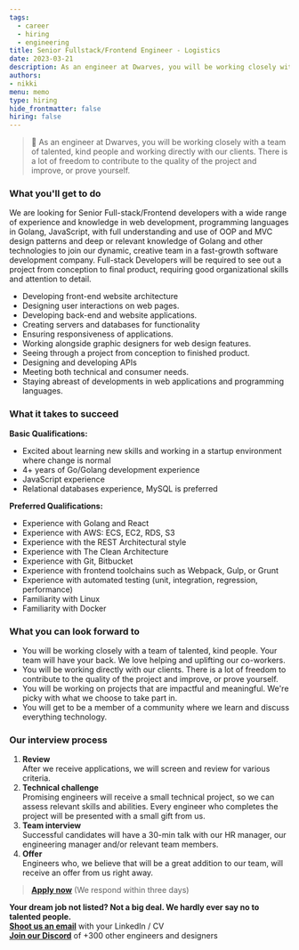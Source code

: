 ```yaml
---
tags:
  - career
  - hiring
  - engineering
title: Senior Fullstack/Frontend Engineer - Logistics
date: 2023-03-21
description: As an engineer at Dwarves, you will be working closely with a team of talented, kind people and working directly with our clients. There is a lot of freedom to contribute to the quality of the project and improve, or prove yourself
authors:
- nikki
menu: memo
type: hiring
hide_frontmatter: false
hiring: false
---
```

> 🤝 As an engineer at Dwarves, you will be working closely with a team of talented, kind people and working directly with our clients. There is a lot of freedom to contribute to the quality of the project and improve, or prove yourself.

### What you'll get to do
We are looking for Senior Full-stack/Frontend developers with a wide range of experience and knowledge in web development, programming languages in Golang, JavaScript, with full understanding and use of OOP and MVC design patterns and deep or relevant knowledge of Golang and other technologies to join our dynamic, creative team in a fast-growth software development company. Full-stack Developers will be required to see out a project from conception to final product, requiring good organizational skills and attention to detail.

- Developing front-end website architecture
- Designing user interactions on web pages.
- Developing back-end and website applications.
- Creating servers and databases for functionality
- Ensuring responsiveness of applications.
- Working alongside graphic designers for web design features.
- Seeing through a project from conception to finished product.
- Designing and developing APIs
- Meeting both technical and consumer needs.
- Staying abreast of developments in web applications and programming languages.

### What it takes to succeed
**Basic Qualifications:**
- Excited about learning new skills and working in a startup environment where change is normal
- 4+ years of Go/Golang development experience
- JavaScript experience
- Relational databases experience, MySQL is preferred

**Preferred Qualifications:**
- Experience with Golang and React
- Experience with AWS: ECS, EC2, RDS, S3
- Experience with the REST Architectural style
- Experience with The Clean Architecture
- Experience with Git, Bitbucket
- Experience with frontend toolchains such as Webpack, Gulp, or Grunt
- Experience with automated testing (unit, integration, regression, performance)
- Familiarity with Linux
- Familiarity with Docker

### What you can look forward to
- You will be working closely with a team of talented, kind people. Your team will have your back. We love helping and uplifting our co-workers.
- You will be working directly with our clients. There is a lot of freedom to contribute to the quality of the project and improve, or prove yourself.
- You will be working on projects that are impactful and meaningful. We're picky with what we choose to take part in.
- You will get to be a member of a community where we learn and discuss everything technology.

### Our interview process
1. **Review**<br>After we receive applications, we will screen and review for various criteria.
2. **Technical challenge**<br>Promising engineers will receive a small technical project, so we can assess relevant skills and abilities. Every engineer who completes the project will be presented with a small gift from us.
3. **Team interview**<br>Successful candidates will have a 30-min talk with our HR manager, our engineering manager and/or relevant team members.
4. **Offer**<br>Engineers who, we believe that will be a great addition to our team, will receive an offer from us right away.

> **[Apply now](mailto:spawn@d.foundation)** (We respond within three days)

**Your dream job not listed? Not a big deal. We hardly ever say no to talented people.**\
[**Shoot us an email**](mailto:spawn@dwarvesv.com) with your LinkedIn / CV\
[**Join our Discord**](https://discord.gg/dwarvesv) of +300 other engineers and designers